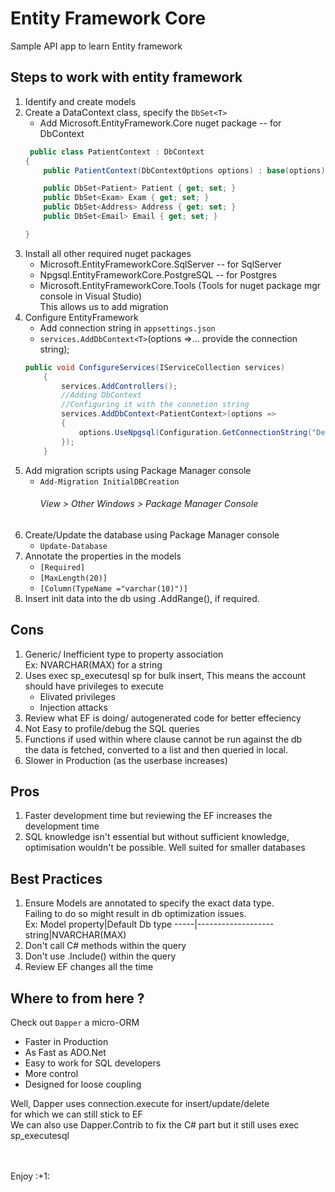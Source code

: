 # Entity Framework Core
Sample API app to learn Entity framework

## Steps to work with entity framework
1. Identify and create models
1. Create a DataContext class, specify the `DbSet<T>`
    * Add Microsoft.EntityFramework.Core nuget package -- for DbContext
    ``` C#
     public class PatientContext : DbContext
    {
        public PatientContext(DbContextOptions options) : base(options) { }

        public DbSet<Patient> Patient { get; set; }
        public DbSet<Exam> Exam { get; set; }
        public DbSet<Address> Address { get; set; }
        public DbSet<Email> Email { get; set; }

    }
    ```
1. Install all other required nuget packages
    * Microsoft.EntityFrameworkCore.SqlServer -- for SqlServer
    * Npgsql.EntityFrameworkCore.PostgreSQL -- for Postgres
    * Microsoft.EntityFrameworkCore.Tools (Tools for nuget package mgr console in Visual Studio)
    <br/>This allows us to add migration
1. Configure EntityFramework
    * Add connection string in `appsettings.json`
    * `services.AddDbContext<T>`(options =>... provide the connection string);
    ``` C#
    public void ConfigureServices(IServiceCollection services)
        {
            services.AddControllers();
            //Adding DbContext
            //Configuring it with the connetion string
            services.AddDbContext<PatientContext>(options =>
            {
                options.UseNpgsql(Configuration.GetConnectionString("DefaultDbConnection"));
            });
        }
    ```
1. Add migration scripts using Package Manager console    
    * `Add-Migration InitialDBCreation`
      ###### View > Other Windows > Package Manager Console
1. Create/Update the database using Package Manager console
    * `Update-Database`
1. Annotate the properties in the models
    * `[Required]`
    * `[MaxLength(20)]`
    * `[Column(TypeName ="varchar(10)")]`
1. Insert init data into the db using <dbContext>.AddRange(<T>), if required.

## Cons
1. Generic/ Inefficient type to property association
   <br/>Ex: NVARCHAR(MAX) for a string
1. Uses exec sp_executesql sp for bulk insert, This means the account should have privileges to execute 
      * Elivated privileges
      * Injection attacks
1. Review what EF is doing/ autogenerated code for better effeciency
1. Not Easy to profile/debug the SQL queries
1. Functions if used within where clause cannot be run against the db
   <br/> the data is fetched, converted to a list and then queried in local.
1. Slower in Production (as the userbase increases)

## Pros
1. Faster development time but reviewing the EF increases the development time
1. SQL knowledge isn't essential but without sufficient knowledge, optimisation wouldn't be possible.
Well suited for smaller databases

## Best Practices
1. Ensure Models are annotated to specify the exact data type.<br/>
   Failing to do so might result in db optimization issues.
   <br/>
   Ex: 
   Model property|Default Db type
   -----|-------------------
   string|NVARCHAR(MAX)
   <br/>
1. Don't call C# methods within the query
1. Don't use .Include() within the query
1. Review EF changes all the time

## Where to from here ?
Check out `Dapper` a micro-ORM
-  Faster in Production<br/>
-  As Fast as ADO.Net<br/>
-  Easy to work for SQL developers<br/>
-  More control
-  Designed for loose coupling

Well, Dapper uses connection.execute for insert/update/delete <br/>
for which we can still stick to EF<br/>
We can also use Dapper.Contrib to fix the C# part but it still uses exec sp_executesql


<br/>
<br/>
Enjoy :+1: 
